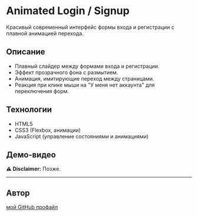 # Animated Login / Signup 

Красивый современный интерфейс формы входа и регистрации с плавной анимацией перехода.

## Описание

- Плавный слайдер между формами входа и регистрации.
- Эффект прозрачного фона с размытием.
- Анимация, имитирующие переход между страницами.
- Реакция при клике мыши на "У меня нет аккаунта" для переключения форм.

## Технологии

- HTML5
- CSS3 (Flexbox, анимации)
- JavaScript (управление состояниями и анимациями)

## Демо-видео

**⚠️ Disclaimer:** Позже.

---

## Автор

[мой GitHub профайл](https://github.com/CozlovschiNichita)
